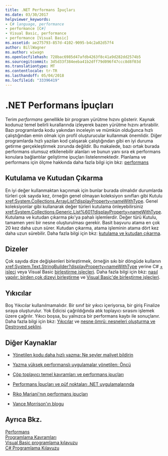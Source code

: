 ```yaml
---
title: .NET Performans İpuçları
ms.date: 03/30/2017
helpviewer_keywords:
- C# language, performance
- performance [C#]
- Visual Basic, performance
- performance [Visual Basic]
ms.assetid: ae275793-857d-4102-9095-b4c2a02d57f4
author: BillWagner
ms.author: wiwagn
ms.openlocfilehash: 728bac6985d47afdb4263f8c41a9d282dd2574b5
ms.sourcegitcommit: 3d5d33f384eeba41b2dff79d096f47ccc8d8f03d
ms.translationtype: MT
ms.contentlocale: tr-TR
ms.lasthandoff: 05/04/2018
ms.locfileid: "33396419"
---
```

# <a name="net-performance-tips"></a>.NET Performans İpuçları
Terim *performans* genellikle bir program yürütme hızını gösterir. Kaynak kodunuz temel belirli kurallarında izleyerek bazen yürütme hızını artırabilir. Bazı programlarda kodu yakından inceleyin ve mümkün olduğunca hızlı çalıştığından emin olmak için profil oluşturucular kullanmak önemlidir. Diğer programlarda hızlı yazılan kod çalışarak çalıştığından gibi en iyi duruma getirme gerçekleştirmek zorunda değildir. Bu makalede, bazı ortak burada performans olumsuz etkilenebilir alanları ve bunun yanı sıra ek performans konulara bağlantılar geliştirme ipuçları listelenmektedir. Planlama ve performans için ölçme hakkında daha fazla bilgi için bkz: [performans](../../../docs/framework/performance/index.md)  
  
## <a name="boxing-and-unboxing"></a>Kutulama ve Kutudan Çıkarma  
 En iyi değer kullanmaktan kaçınmak için bunlar burada olmalıdır durumlarda türleri çok sayıda kez, örneğin genel olmayan koleksiyon sınıfları gibi Kutulu <xref:System.Collections.ArrayList?displayProperty=nameWithType>. Genel koleksiyonlar gibi kullanarak değer türleri kutulama önleyebilirsiniz <xref:System.Collections.Generic.List%601?displayProperty=nameWithType>. Kutulama ve kutudan çıkarma pkı'ya pahalı işlemlerdir. Değer türü Kutulu, tamamen yeni bir nesne oluşturulması gerekir. Basit başvuru atama en çok 20 kez daha uzun sürer. Kutudan çıkarma, atama işleminin atama dört kez daha uzun sürebilir. Daha fazla bilgi için bkz: [kutulama ve kutudan çıkarma](~/docs/csharp/programming-guide/types/boxing-and-unboxing.md).  
  
## <a name="strings"></a>Dizeler  
 Çok sayıda dize değişkenleri birleştirmek, örneğin sıkı bir döngüde kullanın <xref:System.Text.StringBuilder?displayProperty=nameWithType> yerine C# [+ işleci](~/docs/csharp/language-reference/operators/addition-operator.md) veya Visual Basic [birleştirme işleçleri](~/docs/visual-basic/language-reference/operators/concatenation-operators.md). Daha fazla bilgi için bkz: [nasıl yapılır: birden çok dizeyi birleştirme](../../csharp/how-to/concatenate-multiple-strings.md) ve [Visual Basic'de birleştirme işleçleri](~/docs/visual-basic/programming-guide/language-features/operators-and-expressions/concatenation-operators.md).  
  
## <a name="destructors"></a>Yıkıcılar  
 Boş Yıkıcılar kullanılmamalıdır. Bir sınıf bir yıkıcı içeriyorsa, bir giriş Finalize sıraya oluşturulur. Yok Edicisi çağrıldığında atık toplayıcı sırasını işlemek üzere çağrılır. Yıkıcı boşsa, bu yalnızca bir performans kaybı ile sonuçlanır. Daha fazla bilgi için bkz: [Yıkıcılar](~/docs/csharp/programming-guide/classes-and-structs/destructors.md) ve [nesne ömrü: nesneleri oluşturma ve Destroyed şeklini](~/docs/visual-basic/programming-guide/language-features/objects-and-classes/object-lifetime-how-objects-are-created-and-destroyed.md).  
  
## <a name="other-resources"></a>Diğer Kaynaklar  
  
-   [Yönetilen kodu daha hızlı yazma: Ne şeyler maliyet bildirin](http://go.microsoft.com/fwlink/?LinkId=99294)  
  
-   [Yazma yüksek performanslı uygulamalar yönetilen: Öncü](http://go.microsoft.com/fwlink/?LinkId=99295)  
  
-   [Çöp toplayıcı temel kavramları ve performans ipuçları](http://go.microsoft.com/fwlink/?LinkId=99296)  
  
-   [Performans İpuçları ve püf noktaları .NET uygulamalarında](http://go.microsoft.com/fwlink/?LinkId=99297)  

-   [Riko Mariani'nın performans ipuçları](http://go.microsoft.com/fwlink/?LinkId=115679)  

-   [Vance Morrison'ın blogu](https://blogs.msdn.microsoft.com/vancem/)
  
## <a name="see-also"></a>Ayrıca Bkz.  
 [Performans](../../../docs/framework/performance/index.md)  
 [Programlama Kavramları](http://msdn.microsoft.com/library/65c12cca-af4f-4017-886e-2dbc00a189d6)  
 [Visual Basic programlama kılavuzu](../../visual-basic/programming-guide/index.md)  
 [C# Programlama Kılavuzu](http://msdn.microsoft.com/library/ac0f23a2-6bf3-4077-be99-538ae5fd3bc5)
